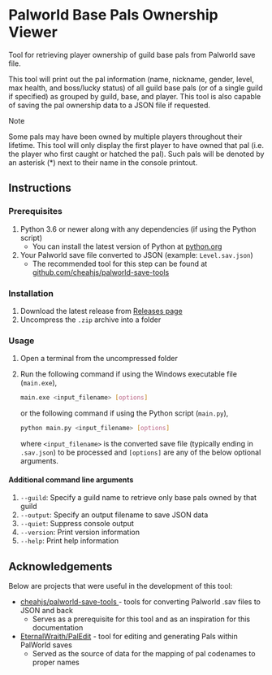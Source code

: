 # Palworld Base Pals Ownership Viewer
Tool for retrieving player ownership of guild base pals from Palworld save file.

This tool will print out the pal information (name, nickname, gender, level, max health, and boss/lucky status) of all guild base pals (or of a single guild if specified) as grouped by guild, base, and player. This tool is also capable of saving the pal ownership data to a JSON file if requested.

> [!NOTE]
> Some pals may have been owned by multiple players throughout their lifetime. This tool will only display the first player to have owned that pal (i.e. the player who first caught or hatched the pal). Such pals will be denoted by an asterisk (*) next to their name in the console printout.

## Instructions

### Prerequisites

1. Python 3.6 or newer along with any dependencies (if using the Python script)
   - You can install the latest version of Python at [python.org](https://www.python.org/)
2. Your Palworld save file converted to JSON (example: `Level.sav.json`)
   - The recommended tool for this step can be found at [github.com/cheahjs/palworld-save-tools](https://github.com/cheahjs/palworld-save-tools)

### Installation

1. Download the latest release from [Releases page](https://github.com/williamgravel/palworld-base-pals-ownership/releases/latest)
2. Uncompress the `.zip` archive into a folder

### Usage

1. Open a terminal from the uncompressed folder
2. Run the following command if using the Windows executable file (`main.exe`),
   
   ```bash
   main.exe <input_filename> [options]
   ```

   or the following command if using the Python script (`main.py`),

   ```bash
   python main.py <input_filename> [options]
   ```

   where `<input_filename>` is the converted save file (typically ending in `.sav.json`) to be processed and `[options]` are any of the below optional arguments.

#### Additional command line arguments

1. `--guild`: Specify a guild name to retrieve only base pals owned by that guild
2. `--output`: Specify an output filename to save JSON data
3. `--quiet`: Suppress console output
4. `--version`: Print version information
5. `--help`: Print help information

## Acknowledgements
Below are projects that were useful in the development of this tool:

- [cheahjs/palworld-save-tools ](https://github.com/cheahjs/palworld-save-tools) - tools for converting Palworld .sav files to JSON and back
  - Serves as a prerequisite for this tool and as an inspiration for this documentation
- [EternalWraith/PalEdit](https://github.com/EternalWraith/PalEdit) - tool for editing and generating Pals within PalWorld saves
  - Served as the source of data for the mapping of pal codenames to proper names
